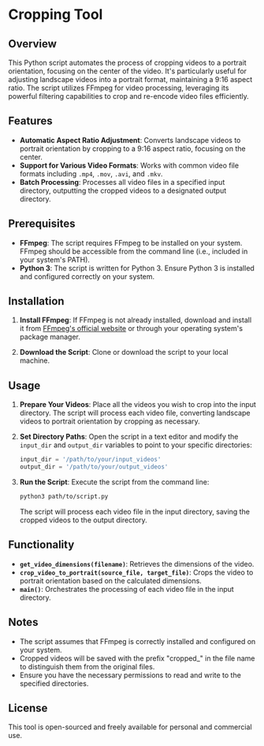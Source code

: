 # Cropping Tool

## Overview

This Python script automates the process of cropping videos to a portrait orientation, focusing on the center of the video. It's particularly useful for adjusting landscape videos into a portrait format, maintaining a 9:16 aspect ratio. The script utilizes FFmpeg for video processing, leveraging its powerful filtering capabilities to crop and re-encode video files efficiently.

## Features

- **Automatic Aspect Ratio Adjustment**: Converts landscape videos to portrait orientation by cropping to a 9:16 aspect ratio, focusing on the center.
- **Support for Various Video Formats**: Works with common video file formats including `.mp4`, `.mov`, `.avi`, and `.mkv`.
- **Batch Processing**: Processes all video files in a specified input directory, outputting the cropped videos to a designated output directory.

## Prerequisites

- **FFmpeg**: The script requires FFmpeg to be installed on your system. FFmpeg should be accessible from the command line (i.e., included in your system's PATH).
- **Python 3**: The script is written for Python 3. Ensure Python 3 is installed and configured correctly on your system.

## Installation

1. **Install FFmpeg**: If FFmpeg is not already installed, download and install it from [FFmpeg's official website](https://ffmpeg.org/download.html) or through your operating system's package manager.

2. **Download the Script**: Clone or download the script to your local machine.

## Usage

1. **Prepare Your Videos**: Place all the videos you wish to crop into the input directory. The script will process each video file, converting landscape videos to portrait orientation by cropping as necessary.

2. **Set Directory Paths**: Open the script in a text editor and modify the `input_dir` and `output_dir` variables to point to your specific directories:
   
   ```python
   input_dir = '/path/to/your/input_videos'
   output_dir = '/path/to/your/output_videos'
   ```
   
3. **Run the Script**: Execute the script from the command line:

   ```bash
   python3 path/to/script.py
   ```
   
   The script will process each video file in the input directory, saving the cropped videos to the output directory.

## Functionality

- **`get_video_dimensions(filename)`**: Retrieves the dimensions of the video.
- **`crop_video_to_portrait(source_file, target_file)`**: Crops the video to portrait orientation based on the calculated dimensions.
- **`main()`**: Orchestrates the processing of each video file in the input directory.

## Notes

- The script assumes that FFmpeg is correctly installed and configured on your system.
- Cropped videos will be saved with the prefix "cropped_" in the file name to distinguish them from the original files.
- Ensure you have the necessary permissions to read and write to the specified directories.

## License

This tool is open-sourced and freely available for personal and commercial use.